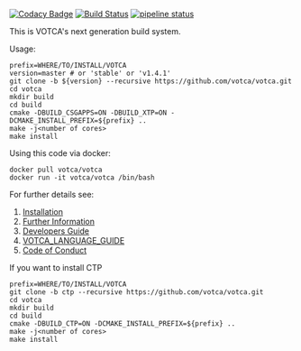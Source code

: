 [![Codacy Badge](https://api.codacy.com/project/badge/Grade/48a26be8dd8b4f0fa67c93646fa6d30d)](https://www.codacy.com/manual/votca-package/votca?utm_source=github.com&amp;utm_medium=referral&amp;utm_content=votca/votca&amp;utm_campaign=Badge_Grade)
[![Build Status](https://travis-ci.org/votca/votca.svg?branch=master)](https://travis-ci.org/votca/votca)
[![pipeline status](https://gitlab.com/votca/votca/badges/master/pipeline.svg)](https://gitlab.com/votca/votca/commits/master)

This is VOTCA's next generation build system.

Usage:

    prefix=WHERE/TO/INSTALL/VOTCA
    version=master # or 'stable' or 'v1.4.1'
    git clone -b ${version} --recursive https://github.com/votca/votca.git
    cd votca
    mkdir build
    cd build
    cmake -DBUILD_CSGAPPS=ON -DBUILD_XTP=ON -DCMAKE_INSTALL_PREFIX=${prefix} ..
    make -j<number of cores>
    make install

Using this code via docker:

    docker pull votca/votca
    docker run -it votca/votca /bin/bash

For further details see:

1. [Installation](share/doc/INSTALL.md)
2. [Further Information](http://www.votca.org)
3. [Developers Guide](share/doc/DEVELOPERS_GUIDE.md)
4. [VOTCA_LANGUAGE_GUIDE](share/doc/VOTCA_LANGUAGE_GUIDE.md)
5. [Code of Conduct](share/doc/CODE_OF_CONDUCT.md)

If you want to install CTP 

    prefix=WHERE/TO/INSTALL/VOTCA
    git clone -b ctp --recursive https://github.com/votca/votca.git
    cd votca
    mkdir build
    cd build
    cmake -DBUILD_CTP=ON -DCMAKE_INSTALL_PREFIX=${prefix} ..
    make -j<number of cores>
    make install
